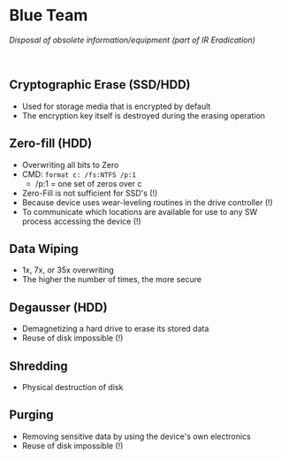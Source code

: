 # Blue Team

*Disposal of obsolete information/equipment (part of IR Eradication)*

<br />

## Cryptographic Erase (SSD/HDD)
- Used for storage media that is encrypted by default
- The encryption key itself is destroyed during the erasing operation

## Zero-fill (HDD)
- Overwriting all bits to Zero
- CMD: `format c: /fs:NTFS /p:1`
   - /p:1 = one set of zeros over c
- Zero-Fill is not sufficient for SSD's (!)
- Because device uses wear-leveling routines in the drive controller (!)
- To communicate which locations are available for use to any SW process accessing the device (!)

## Data Wiping
- 1x, 7x, or 35x overwriting
- The higher the number of times, the more secure

## Degausser (HDD)
- Demagnetizing a hard drive to erase its stored data
- Reuse of disk impossible (!)

## Shredding
- Physical destruction of disk

## Purging
- Removing sensitive data by using the device's own electronics
- Reuse of disk impossible (!)
